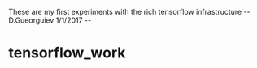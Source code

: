 These are my first experiments with the rich tensorflow infrastructure
-- D.Gueorguiev 1/1/2017 --
# tensorflow_work
